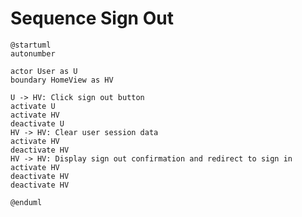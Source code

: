 # Sequence Sign Out

```plantuml
@startuml
autonumber

actor User as U
boundary HomeView as HV

U -> HV: Click sign out button
activate U
activate HV
deactivate U
HV -> HV: Clear user session data
activate HV
deactivate HV
HV -> HV: Display sign out confirmation and redirect to sign in
activate HV
deactivate HV
deactivate HV

@enduml
```

<!-- diagram id="sequence-manage-account-sign-out" -->